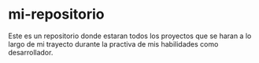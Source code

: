 # mi-repositorio
Este es un repositorio donde estaran todos los proyectos que se haran a lo largo de mi trayecto durante la practiva de mis habilidades como desarrollador.
